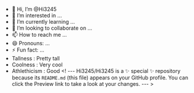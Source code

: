 - 👋 Hi, I’m @Hi3245
- 👀 I’m interested in ...
- 🌱 I’m currently learning ...
- 💞️ I’m looking to collaborate on ...
- 📫 How to reach me ...
- 😄 Pronouns: ...
- ⚡ Fun fact: ...
- Tallness : Pretty tall
- Coolness : Very cool
- Athlethicism : Good
<! ---
Hi3245/Hi3245 is a ✨ special ✨ repository because its `README.md` (this file) appears on your GitHub profile.
You can click the Preview link to take a look at your changes.
--- >

